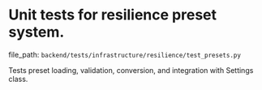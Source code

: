 # Unit tests for resilience preset system.

  file_path: `backend/tests/infrastructure/resilience/test_presets.py`

Tests preset loading, validation, conversion, and integration with Settings class.
